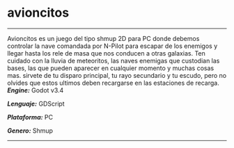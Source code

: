# avioncitos

***
Avioncitos es un juego del tipo shmup 2D para PC donde debemos controlar 
la nave comandada por N-Pilot para escapar de los enemigos y llegar
hasta los rele de masa que nos conducen a otras galaxias. Ten cuidado 
con la lluvia de meteoritos, las naves enemigas que custodian las bases,
las que pueden aparecer en cualquier momento y muchas cosas mas. sirvete
de tu disparo principal, tu rayo secundario y tu escudo, pero no olvides
que estos ultimos deben recargarse en las estaciones de recarga.
***Engine:*** Godot v3.4

***Lenguaje:*** GDScript

***Plataforma:*** PC

***Genero:*** Shmup
***
